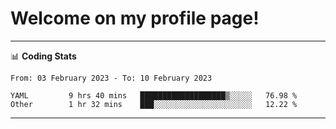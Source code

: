 # Welcome on my profile page!
<!-- print(("dralla"[::-1]+"s").capitalize()) -->

<!-- ---
👨🏻‍💻 **Busy With**
* Learning new Skills.
* Building small Projects.
* Being helpful. -->

---
📊 **Coding Stats**
<!--START_SECTION:waka-->

```text
From: 03 February 2023 - To: 10 February 2023

YAML         9 hrs 40 mins   ███████████████████▒░░░░░   76.98 %
Other        1 hr 32 mins    ███░░░░░░░░░░░░░░░░░░░░░░   12.22 %
```

<!--END_SECTION:waka-->
---
